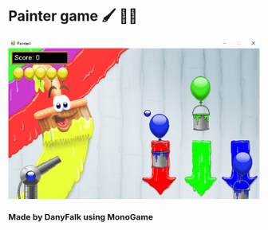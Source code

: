 # Painter game :paintbrush: :woman_artist:

!["screenshot"](https://github.com/bluejynz/FirstMonogameGame/blob/main/Game%20screenshot.png?raw=true)

### Made by DanyFalk using MonoGame
